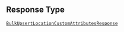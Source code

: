 ## Response Type

[`BulkUpsertLocationCustomAttributesResponse`](../../doc/models/bulk-upsert-location-custom-attributes-response.md)
